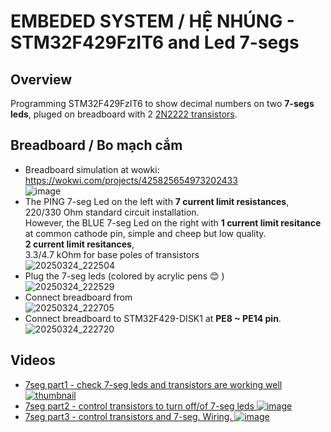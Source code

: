 # EMBEDED SYSTEM / HỆ NHÚNG - STM32F429FzIT6 and Led 7-segs

## Overview
 
 Programming STM32F429FzIT6 to show decimal numbers on two __7-segs leds__, pluged on breadboard with 2 [2N2222 transistors](https://dientusangtaovn.com/transistor-2n2222/).

## Breadboard / Bo mạch cắm

- Breadboard simulation at wowki: <https://wokwi.com/projects/425825654973202433> \
   ![image](https://github.com/user-attachments/assets/5f309d16-095a-4314-b1c5-67085fe5acda)
- The PING 7-seg Led on the left with __7 current limit resistances__, 220/330 Ohm standard circuit installation.\
  However, the BLUE 7-seg Led on the right with __1 current limit resitance__ at common cathode pin, simple and cheep but low quality.\
  __2 current limit resitances__, \
  3.3/4.7 kOhm for base poles of transistors\
  ![20250324_222504](https://github.com/user-attachments/assets/a970e2e3-84eb-4c42-8636-3df4dc3e19e1)
- Plug the 7-seg leds (colored by acrylic pens :blush: )\
  ![20250324_222529](https://github.com/user-attachments/assets/9dcc6426-4fe6-4c28-b373-83598ce267c0)
- Connect breadboard from \
  ![20250324_222705](https://github.com/user-attachments/assets/1a729962-eb79-4132-8f32-68b853c40db2)
- Connect breadboard to STM32F429-DISK1 at __PE8 ~ PE14 pin__.\
  ![20250324_222720](https://github.com/user-attachments/assets/b811e355-e700-4b02-9212-399b7020e38e)


## Videos
 - [7seg part1 - check 7-seg leds and transistors are working well ![thumbnail](https://github.com/user-attachments/assets/1c4b962a-4a9f-480f-b005-41f3c8af5352)](https://youtu.be/sPcrocyuKak)
 - [7seg part2 - control transistors to turn off/of 7-seg leds ![image](https://github.com/user-attachments/assets/64c19325-b07b-42d6-a7a7-1709efcb3bc8)](https://youtu.be/DgbDV2A6jI0)
 - [7seg part3 - control transistors and 7-seg. Wiring. ![image](https://github.com/user-attachments/assets/e7591208-1476-4d9c-ad2c-b342bbeed2c0)](https://youtu.be/NmXTEj0gcd8)
